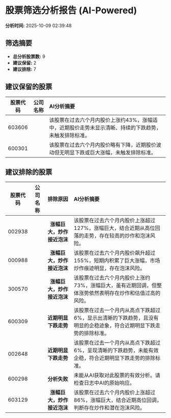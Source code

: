 # 股票筛选分析报告 (AI-Powered)

**分析时间:** 2025-10-09 02:39:48

## 筛选摘要

- **总分析股票数:** 9
- **建议保留:** 2
- **建议排除:** 7

## 建议保留的股票

| 股票代码 | 公司名称 | AI分析摘要 |
|:---:|:---:|:---|
| 603606 |  | 该股票在过去六个月内股价上涨约43%，涨幅适中，近期股价走势未显示清晰、持续的下跌趋势，未触发排除标准。 |
| 600301 |  | 该股票在过去六个月内股价略有下降，近期股价波动但无明显下跌或巨大涨幅，未触发排除标准。 |

## 建议排除的股票

| 股票代码 | 公司名称 | 排除原因 | AI分析摘要 |
|:---:|:---:|:---:|:---|
| 002938 |  | **涨幅巨大，炒作接近泡沫** | 该股票在过去六个月内股价上涨超过127%，涨幅巨大，结合近期从高位回落的走势，存在较高的炒作和泡沫风险。 |
| 000988 |  | **涨幅巨大，炒作接近泡沫** | 该股票在过去六个月内股价飙升超过155%，短期内积累了巨大涨幅，市场炒作痕迹明显，存在泡沫风险。 |
| 300570 |  | **涨幅巨大，炒作接近泡沫** | 该股票在过去六个月内股价上涨约73%，涨幅巨大，虽有近期回调，但整体涨势依然表明存在炒作和估值过高的风险。 |
| 600309 |  | **近期明显下跌走势** | 该股票在过去一个月内从高点下跌超过6%，显示出清晰的下跌趋势，且没有明显的企稳迹象，符合近期明显下跌走势的排除标准。 |
| 002648 |  | **近期明显下跌走势** | 该股票在过去一个月内从高点下跌超过6%，呈现清晰的下跌趋势，未能有效企稳，符合近期明显下跌走势的排除标准。 |
| 600298 |  | **分析失败** | 未能从AI获取对此股票的有效分析。请检查日志中AI的原始响应。 |
| 603129 |  | **涨幅巨大，炒作接近泡沫** | 该股票在过去六个月内股价上涨超过86%，涨幅巨大，结合近期高位回调，判断存在炒作和潜在泡沫风险。 |
